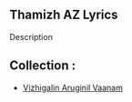 ## Thamizh AZ Lyrics

Description

## Collection :

  * [Vizhigalin Aruginil Vaanam](vizhigalin-aruginil-vaanam.md)



